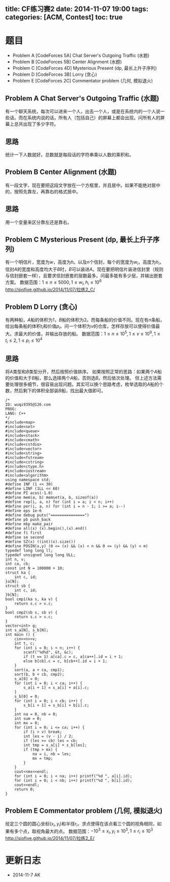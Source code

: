 title: CF练习赛2
date: 2014-11-07 19:00
tags: 
categories: [ACM, Contest]
toc: true
---
# 题目
- Problem A [CodeForces 5A] Chat Server's Outgoing Traffic (水题)
- Problem B [CodeForces 5B] Center Alignment (水题) 
- Problem C [CodeForces 4D] Mysterious Present (dp, 最长上升子序列)
- Problem D [CodeForces 3B] Lorry (贪心)
- Problem E [CodeForces 2C] Commentator problem (几何, 模拟退火)

<!-- more -->
## Problem A Chat Server's Outgoing Traffic (水题)
有一个聊天系统，每次可以进来一个人，出去一个人，或是在系统内的一个人说一些话。而在系统内说的话，所有人（包括自己）的屏幕上都会出现。问所有人的屏幕上总共出现了多少字符。

## 思路
统计一下人数就好。总数就是每段话的字符串乘以人数的乘积和。

## Problem B Center Alignment (水题)
有一段文字，现在要把这段文字放在一个方框里，并且居中。如果不能绝对居中的，按照先靠左，再靠右的格式居中。

## 思路
用一个变量来区分靠左还是靠右。

## Problem C Mysterious Present (dp, 最长上升子序列)
有一个明信片，宽度为$w$，高度为$h$。以及$n$个信封，每个的宽度为$w_i$，高度为$h_i$，信封$A$的宽度和高度均大于$B$时，$B$可以装进$A$。现在要把明信片装进信封里（规则与信封嵌套一样），且要求信封嵌套的层数最多。问最多能有多少层，并输出嵌套方案。
数据范围：$1{\leq}n{\leq}5000, 1{\leq}w_i, h_i{\leq}10^6$
http://siofive.github.io/2014/11/07/拉练2_C/

## Problem D Lorry (贪心)
有两种船，$A$船的体积为$1$，$B$船的体积为$2$。而每条船的价值不同。现在有$n$条船，给出每条船的体积$t_i$和价值$p_i$。问一个体积为$v$的仓库，怎样存放可以使得价值最大。求最大的价值，并输出存放的船。
数据范围：$1{\leq}n{\leq}10^5, 1{\leq}v{\leq}10^9, 1{\leq}t_i{\leq}2, 1{\leq}p_i{\leq}10^4$

## 思路
将$A$类型和$B$类型分开，然后按照价值排序。
如果按照正常的思路：如果两个$A$船的价值和大于$B$船，那么选择两个$A$船，否则选$B$。然后依次处理。
但上述方法需要处理很多细节，很容易出现问题。其实可以换个思路考虑，枚举选取的$A$船的个数，然后剩下的体积全部装$B$船，找出最大值即可。

```
/*
ID: wuqi9395@126.com
PROG:
LANG: C++
*/
#include<map>
#include<set>
#include<queue>
#include<stack>
#include<cmath>
#include<cstdio>
#include<vector>
#include<string>
#include<fstream>
#include<cstring>
#include<ctype.h>
#include<iostream>
#include<algorithm>
using namespace std;
#define INF (1 << 30)
#define LINF (1LL << 60)
#define PI acos(-1.0)
#define mem(a, b) memset(a, b, sizeof(a))
#define rep(i, a, n) for (int i = a; i < n; i++)
#define per(i, a, n) for (int i = n - 1; i >= a; i--)
#define eps 1e-6
#define debug puts("===============")
#define pb push_back
#define mkp make_pair
#define all(x) (x).begin(),(x).end()
#define fi first
#define se second
#define SZ(x) ((int)(x).size())
#define POSIN(x,y) (0 <= (x) && (x) < n && 0 <= (y) && (y) < m)
typedef long long ll;
typedef unsigned long long ULL;
int n, v;
int ca, cb;
const int N = 100000 + 10;
struct ka {
    int c, id;
}a[N];
struct sb {
    int c, id;
}b[N];
bool cmp1(ka s, ka v) {
    return s.c > v.c;
}
bool cmp2(sb s, sb v) {
    return s.c > v.c;
}
vector<int> g;
int s_a[N], s_b[N];
int main () {
    cin>>n>>v;
    int t, c;
    for (int i = 0; i < n; i++) {
        scanf("%d%d", &t, &c);
        if (t == 1) a[ca].c = c, a[ca++].id = i + 1;
        else b[cb].c = c, b[cb++].id = i + 1;
    }
    sort(a, a + ca, cmp1);
    sort(b, b + cb, cmp2);
    s_a[0] = 0;
    for (int i = 0; i < ca; i++) {
        s_a[i + 1] = s_a[i] + a[i].c;
    }
    s_b[0] = 0;
    for (int i = 0; i < cb; i++) {
        s_b[i + 1] = s_b[i] + b[i].c;
    }
    int na = 0, nb = 0;
    int sum = 0;
    int mx = 0;
    for (int i = 0; i <= ca; i++) {
        if (i > v) break;
        int les = (v - i) / 2;
        if (les >= cb) les = cb;
        int tmp = s_a[i] + s_b[les];
        if (tmp > mx) {
            na = i, nb = les;
            mx = tmp;
        }
    }
    cout<<mx<<endl;
    for (int i = 0; i < na; i++) printf("%d ", a[i].id);
    for (int i = 0; i < nb; i++) printf("%d ", b[i].id);
    cout<<endl;
    return 0;
}
```

## Problem E Commentator problem (几何, 模拟退火)
给定三个圆的圆心坐标$(x_i, y_i)$和半径$r_i$，求点使得在该点看三个圆的视角相同，如果有多个点，取视角最大的点。
数据范围：$-10^3{\leq}x_i, y_i{\leq}10^3, 1{\leq}r_i{\leq}10^3$
http://siofive.github.io/2014/11/07/拉练2_E/

# 更新日志
- 2014-11-7 AK
